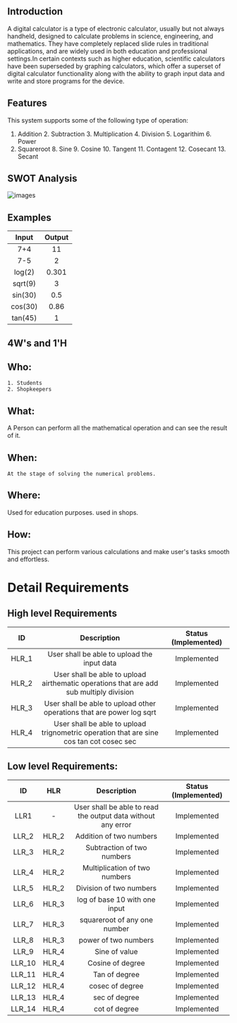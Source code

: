 
## Introduction
A digital calculator is a type of electronic calculator, usually but not always handheld, designed to calculate problems in science, engineering, and mathematics. They have completely replaced slide rules in traditional applications, and are widely used in both education and professional settings.In certain contexts such as higher education, scientific calculators have been superseded by graphing calculators, which offer a superset of digital calculator functionality along with the ability to graph input data and write and store programs for the device.

## Features
This system supports some of the following type of operation:
1. Addition 2. Subtraction 3. Multiplication 4. Division 5. Logarithim 6. Power
7. Squareroot 8. Sine 9. Cosine 10. Tangent 11. Contagent 12. Cosecant 13. Secant 

## SWOT Analysis

![images](https://user-images.githubusercontent.com/83118255/132312990-17d1edbf-3abd-42b6-a421-9734e56193b2.jpg)

## Examples

| Input| Output|
|:---:|:---:|
|7+4| 11|
|7-5| 2|
|log(2)| 0.301|
|sqrt(9)| 3|
|sin(30)| 0.5|
|cos(30)| 0.86|
|tan(45)| 1|


## 4W's and 1'H
## Who:
    1. Students
    2. Shopkeepers
## What:
   A Person can perform all the mathematical operation and can see the result of it.
## When:
    At the stage of solving the numerical problems.
## Where:
   Used for education purposes.
   used in shops.
## How:
   This project can perform various calculations and make user's tasks smooth and effortless.
   
 # Detail Requirements
 ## High level Requirements
 
 | ID | Description | Status (Implemented)|
 |:---:|:---:|:---:|
 |HLR_1| User shall be able to upload the input data |Implemented|
 |HLR_2| User shall be able to upload airthematic operations that are add sub multiply division|Implemented|
 |HLR_3|User shall be able to upload other operations that are power log sqrt|Implemented|
 |HLR_4|User shall be able to upload trignometric operation that are sine cos tan cot cosec sec|Implemented|
 
 ## Low level Requirements:
 
 | ID | HLR|Description | Status (Implemented)|
 |:---:|:---:|:---:|:---:|
 |LLR1|-|User shall be able to read the output data without any error| Implemented|
 |LLR_2|HLR_2|Addition of two numbers|Implemented|
 |LLR_3|HLR_2|Subtraction of two numbers|Implemented|
 |LLR_4|HLR_2|Multiplication of two numbers|Implemented|
 |LLR_5|HLR_2|Division of two numbers|Implemented|
 |LLR_6|HLR_3|log of base 10 with one input|Implemented|
 |LLR_7|HLR_3|squareroot of any one number|Implemented|
 |LLR_8|HLR_3|power of two numbers|Implemented|
 |LLR_9|HLR_4|Sine of value|Implemented|
 |LLR_10|HLR_4|Cosine of degree|Implemented|
 |LLR_11|HLR_4|Tan of degree|Implemented|
 |LLR_12|HLR_4|cosec of degree |Implemented|
 |LLR_13|HLR_4|sec of degree|Implemented|
 |LLR_14|HLR_4|cot of degree|Implemented|
 
 
 
 

